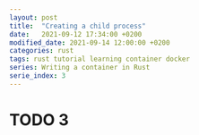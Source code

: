 ```yaml
---
layout: post
title:  "Creating a child process"
date:   2021-09-12 17:34:00 +0200
modified_date: 2021-09-14 12:00:00 +0200
categories: rust
tags: rust tutorial learning container docker
series: Writing a container in Rust
serie_index: 3
---
```


# TODO 3
